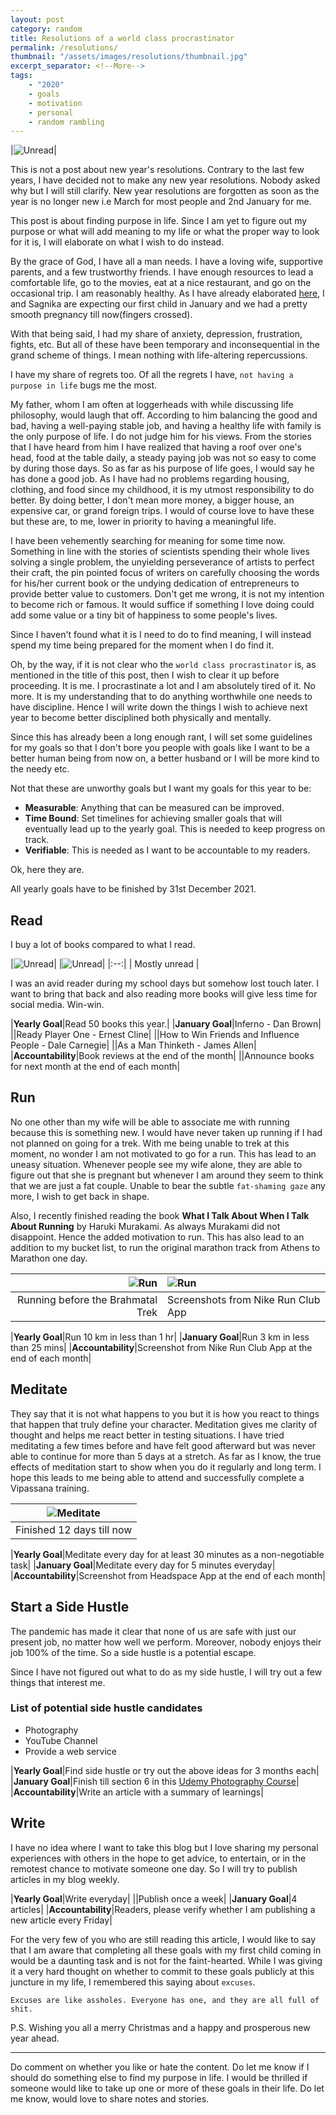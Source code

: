 ```yaml
---
layout: post
category: random
title: Resolutions of a world class procrastinator
permalink: /resolutions/
thumbnail: "/assets/images/resolutions/thumbnail.jpg"
excerpt_separator: <!--More-->
tags:
    - "2020"
    - goals
    - motivation
    - personal
    - random rambling
---
```


|![Unread]({{site.url}}/assets/images/resolutions/resolutions.jpg)|

This is not a post about new year's resolutions. Contrary to the last few years,
I have decided not to make any new year resolutions. Nobody asked why but I
will still clarify.  New year resolutions are forgotten as soon as the year is
no longer new i.e March for most people and 2nd January for me.

This post is about finding purpose in life. Since I am yet to figure out
my purpose or what will add meaning to my life or what the proper way to look
for it is, I will elaborate on what I wish to do instead.  <!--More-->

By the grace of God, I have all a man needs. I have a loving wife, supportive
parents, and a few trustworthy friends.  I have enough resources to lead a
comfortable life, go to the movies, eat at a nice restaurant, and go on the
occasional trip. I am reasonably healthy. As I have already elaborated
[here]({{site.url}}/welcome), I and Sagnika are expecting our first child in
January and we had a pretty smooth pregnancy till now(fingers crossed). 

With that being said, I had my share of anxiety, depression, frustration,
fights, etc.  But all of these have been temporary and inconsequential in the
grand scheme of things. I mean nothing with life-altering repercussions.

I have my share of regrets too. Of all the regrets I have, `not having a
purpose in life` bugs me the most.

My father, whom I am often at loggerheads with while discussing life
philosophy, would laugh that off. According to him balancing the good and bad,
having a well-paying stable job, and having a healthy life with family is the
only purpose of life. I do not judge him for his views. From the stories that I
have heard from him I have realized that having a roof over one's head, food at
the table daily, a steady paying job was not so easy to come by during
those days. So as far as his purpose of life goes, I would say he has done a
good job. As I have had no problems regarding housing, clothing, and food since my
childhood, it is my utmost responsibility to do better. By doing better, I don't
mean more money, a bigger house, an expensive car, or grand foreign trips. I would
of course love to have these but these are, to me, lower in priority to having a
meaningful life.

I have been vehemently searching for meaning for some time now.  Something in
line with the stories of scientists spending their whole lives solving a single
problem, the unyielding perseverance of artists to perfect their craft, the pin
pointed focus of writers on carefully choosing the words for his/her current
book or the undying dedication of entrepreneurs to provide better value to
customers. Don't get me wrong, it is not my intention to become rich or famous.
It would suffice if something I love doing could add some value or a tiny bit
of happiness to some people's lives. 

Since I haven't found what it is I need to do to find meaning, I will instead
spend my time being prepared for the moment when I do find it.

Oh, by the way, if it is not clear who the `world class procrastinator` is, as
mentioned in the title of this post, then I wish to clear it up before
proceeding. It is me. I procrastinate a lot and I am absolutely tired of it. No
more. It is my understanding that to do anything worthwhile one needs to have
discipline.  Hence I will write down the things I wish to achieve next year to
become better disciplined both physically and mentally.

Since this has already been a long enough rant, I will set some guidelines for
my goals so that I don't bore you people with goals like I want to be a better
human being from now on, a better husband or I will be more kind to the needy
etc.

Not that these are unworthy goals but I want my goals for this year to be:
* __Measurable__: Anything that can be measured can be improved.
* __Time Bound__: Set timelines for achieving smaller goals that will eventually lead up to the yearly goal. This is needed to keep progress on
  track.
* __Verifiable__: This is needed as I want to be accountable to my readers. 

Ok, here they are.

All yearly goals have to be finished by 31st December 2021.

## Read

I buy a lot of books compared to what I read.


|![Unread]({{site.url}}/assets/images/resolutions/read1.jpg)|
|![Unread]({{site.url}}/assets/images/resolutions/read2.jpg)|
|:--:|
| Mostly unread |

I was an avid reader during my school days but somehow lost touch later. I want
to bring that back and also reading more books will give less time for social
media. Win-win.

|__Yearly Goal__|Read 50 books this year.|
|__January Goal__|Inferno - Dan Brown|
||Ready Player One - Ernest Cline|
||How to Win Friends and Influence People - Dale Carnegie|
||As a Man Thinketh - James Allen|
|__Accountability__|Book reviews at the end of the month|
||Announce books for next month at the end of each month|

## Run

No one other than my wife will be able to associate me with running because
this is something new.  I would have never taken up running if I had not
planned on going for a trek. With me being unable to trek at this moment, no wonder I
am not motivated to go for a run. This has lead to an uneasy situation.
Whenever people see my wife alone, they are able to figure out that she is
pregnant but whenever I am around they seem to think that we are just a fat
couple. Unable to bear the subtle `fat-shaming gaze` any more, I wish to get back
in shape.

Also, I recently finished reading the book __What I Talk About When I Talk About
Running__ by Haruki Murakami. As always Murakami did not disappoint. Hence the
added motivation to run. This has also lead to an addition to my bucket list,
to run the original marathon track from Athens to Marathon one day.


|![Run]({{site.url}}/assets/images/resolutions/run1.jpg)| ![Run]({{site.url}}/assets/images/resolutions/run2.jpg)|
|--:|:--|
|Running before the Brahmatal Trek | Screenshots from Nike Run Club App |

|__Yearly Goal__|Run 10 km in less than 1 hr|
|__January Goal__|Run 3 km in less than 25 mins|
|__Accountability__|Screenshot from Nike Run Club App at the end of each month|
  

## Meditate

They say that it is not what happens to you but it is how you react to things
that happen that truly define your character. Meditation gives me clarity of
thought and helps me react better in testing situations. I have tried
meditating a few times before and have felt good afterward but was never able
to continue for more than 5 days at a stretch. As far as I know, the true
effects of meditation start to show when you do it regularly and long term. I
hope this leads to me being able to attend and successfully complete a
Vipassana training.

|![Meditate]({{site.url}}/assets/images/resolutions/meditation.png)|
|:--:|
|Finished 12 days till now |

|__Yearly Goal__|Meditate every day for at least 30 minutes as a non-negotiable task|
|__January Goal__|Meditate every day for 5 minutes everyday|
|__Accountability__|Screenshot from Headspace App at the end of each month|


## Start a Side Hustle

The pandemic has made it clear that none of us are safe with just our present
job, no matter how well we perform. Moreover, nobody enjoys their job 100% of
the time. So a side hustle is a potential escape.

Since I have not figured out what to do as my side hustle, I will try out a few
things that interest me.

### List of potential side hustle candidates

* Photography
* YouTube Channel
* Provide a web service 

|__Yearly Goal__|Find side hustle or try out the above ideas for 3 months each|
|__January Goal__|Finish till section 6 in this [Udemy Photography Course](https://www.udemy.com/course/photography-masterclass-complete-guide-to-photography/learn/lecture/8749448?start=0#overview)|
|__Accountability__|Write an article with a summary of learnings|

## Write

I have no idea where I want to take this blog but I love sharing my personal
experiences with others in the hope to get advice, to entertain, or in the remotest chance
to motivate someone one day. So I will try to publish articles in my blog weekly.


|__Yearly Goal__|Write everyday|
||Publish once a week|
|__January Goal__|4 articles|
|__Accountability__|Readers, please verify whether I am publishing a new article every Friday|


For the very few of you who are still reading this article, I would like to say
that I am aware that completing all these goals with my first child coming in
would be a daunting task and is not for the faint-hearted. While I was giving
it a very hard thought on whether to commit to these goals publicly at this
juncture in my life, I remembered this saying about `excuses`.

`Excuses are like assholes. Everyone has one, and they are all full of shit.`

P.S. Wishing you all a merry Christmas and a happy and prosperous new year
ahead.

---

Do comment on whether you like or hate the content. Do let me know if I should
do something else to find my purpose in life.  I would be thrilled if someone
would like to take up one or more of these goals in their life. Do let me know,
would love to share notes and stories.
